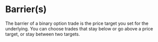 # Barrier(s)

The barrier of a binary option trade is the price target you set for the underlying. You can choose trades that stay below or go above a price target, or stay between two targets.